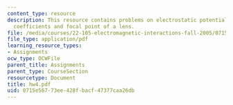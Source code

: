 ```yaml
---
content_type: resource
description: This resource contains problems on electrostatic potential, expansion
  coefficients and focal point of a lens.
file: /media/courses/22-105-electromagnetic-interactions-fall-2005/0715e56773ee428fbacf47377caa26db_hw4.pdf
file_type: application/pdf
learning_resource_types:
- Assignments
ocw_type: OCWFile
parent_title: Assignments
parent_type: CourseSection
resourcetype: Document
title: hw4.pdf
uid: 0715e567-73ee-428f-bacf-47377caa26db
---
```

